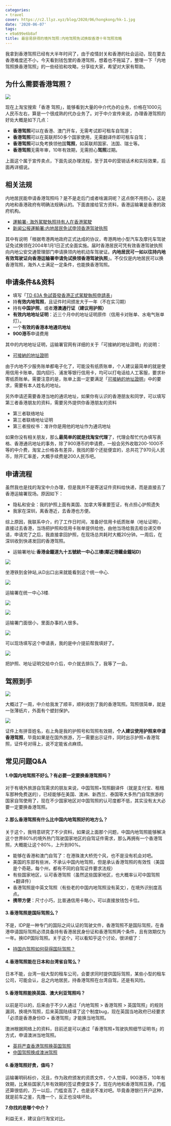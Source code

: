 ```yaml
---
categories:
- travel
cover: https://c2.llyz.xyz/blog/2020/06/hongkong/hk-1.jpg
date: '2020-06-07'
tags:
- e9a699e6b8af
title: 最容易获得的境外驾照:内地驾照免试换取香港十年驾照攻略
---
```


我拿到香港驾照已经有大半年时间了，由于疫情封关和香港的社会运动，现在要去香港难度还不小，今天看到钱包里的香港驾照，想着也不拖延了，整理一下「内地驾照换香港驾照」的一些经验和攻略，分享给大家，希望对大家有帮助。

## 为什么需要香港驾照？

![](https://c2.llyz.xyz/blog/2020/06/hongkong/hk-1.jpg)

现在上淘宝搜索「香港 驾照」，能够看到大量的中介代办的业务，价格在1000元人民币左右，算是一个很成熟的代办业务了。对于中介宣传来说，办理香港驾照的好处大概是如下几点：

- **香港驾照**可以在香港、澳门开车，无需考试即可租车自驾游；
- **香港驾照**可以在英联邦50多个国家使用，无需翻译件即可租车自驾；
- **香港驾照**可以免考换领他国**驾照**，如英联邦国家、法国、瑞士等。
- **香港驾照**无需年审，10年有效期，无需担心**驾照**过期。

上面这个属于宣传卖点，下面先说办理流程，至于其中的营销话术和实际效果，后面再详细说。

## 相关法规

内地居民能申请香港驾照吗？是不是走后门或者啥漏洞呢？这点倒不用担心，这是内地和香港政府有明确法规确认的。下面直接给官方资料，香港运输署是香港的政府机构。

- [運輸署- 海外駕駛執照持有人在香港駕駛](https://www.td.gov.hk/tc/public_services/licences_and_permits/driving_licences/how_to_apply_for_a_driving_licence/driving_in_hong_kong_for_overseas_driving_licence_/index.html)
- [新闻公报運輸署:内地居民免试申领香港驾驶执照](https://www.td.gov.hk/sc/publications_and_press_releases/press_releases/transport_department/index_id_161.html)

其中有说明「根据粤港两地政府正式达成的协议，粤港两地小型汽车及摩托车驾驶证免试换领在2004年1月1日正式全面实施。届时香港居民可凭有效香港驾驶执照向内地公安交通管理部门申请换领内地机动车驾驶证。**内地居民可一如以往持内地有效驾驶证向香港运输署申请免试换领香港驾驶执照**」。不仅仅是内地居民可以换香港驾照，海外人士满足一定条件，也能换香港驾照。

## 申请条件&&资料

- 填写「[TD 63A 免試簽發香港正式駕駛執照申請表](https://www.td.gov.hk/filemanager/common/td63a(2017.11)_e-fillable_chi.pdf)」
- 持**有效内地驾照**，且证件时间颁发大于一年（不在实习期）
- 持有**中国护照**，或者**港澳通行证（建议用护照）**
- **有效内地地址证明**：近三个月中的地址证明原件（信用卡对账单、水电气账单灯）。
- 一个**有效的香港本地通讯地址**
- **900港币**申请费用

其中的内地地址证明，运输署官网有详细的关于「可接納的地址證明」的说明：

- [可接納的地址證明](https://www.td.gov.hk/tc/public_services/licences_and_permits/proof_of_address/index.html#apoa)

由于内地不少服务账单都电子化了，可能没有纸质账单，个人建议最简单的就是使用信用卡账单。国内招行、浦发等银行信用卡，均可以打电话给人工客服，要求补寄纸质账单。需要注意的是，账单上面一定要满足「[可接納的地址證明](https://www.td.gov.hk/tc/public_services/licences_and_permits/proof_of_address/index.html#apoa)」中的要求，需要有本人姓名的地址。

另外申请还需要香港当地的通讯地址，如果你有认识的香港朋友和同学，可以填写第三者香港朋友的资料，需要另外提供你香港朋友的资料

- 第三者联络地址
- 第三者联络地址证明
- 第三者授权书：准许你是用他的地址作为通讯地址

如果你没有相关朋友，那么**最简单的就是找淘宝代理**了，代理会帮忙代办填写表格、香港通讯地址的事务，除了900港币的申请费，一般会另外收取200-1000不等的中介费，淘宝上价格各有差异，我找的那个还挺便宜的，总共花了970元人民币，除开汇率差，大概手续费是200人民币吧。

## 申请流程

虽然我也是找的淘宝中介办理，但是我并不是寄送证件资料给快递，而是直接去了香港运输署现场。原因如下：

- 隐私和安全：我的护照上面有美国、加拿大等重要签证，有点担心护照遗失
- 我家在深圳，离香港近，去香港也方便。

综上原因，我联系中介，约了工作日时间，准备好信用卡纸质账单（地址证明），直接过去香港，当场把护照和信用卡账单提供给他，由他当场给我去柜台递交申请，申请完了之后，我直接拿回护照，在现场总共耗时大概20分钟。一周后，在深圳收到快递发回的香港驾照。

- 运输署地址:**香港金鐘道九十五號統一中心三樓(鄰近港鐵金鐘站D)**

![](https://c2.llyz.xyz/blog/2020/06/hongkong/l-12.JPG)

坐港铁到金钟站,从D出口出来就能看到这个统一中心.

![](https://c2.llyz.xyz/blog/2020/06/hongkong/l-3.JPG)

运输署在统一中心3楼.

![](https://c2.llyz.xyz/blog/2020/06/hongkong/l-4.JPG)

![](https://c2.llyz.xyz/blog/2020/06/hongkong/l-5.JPG)

运输署门面很小，里面办事的人很多。

![](https://c2.llyz.xyz/blog/2020/06/hongkong/l-10.JPG)

可以现场填写这个申请表，我的是中介提前帮我填好了。

![](https://c2.llyz.xyz/blog/2020/06/hongkong/l-7.JPG)

把护照、地址证明交给中介后，中介就去排队了，我等了一会。

## 驾照到手

![](https://c2.llyz.xyz/blog/2020/06/hongkong/license.jpg)

大概过了一周，中介给我发了顺丰，顺利收到了我的香港驾照。驾照很简单，就是一张薄纸片，外面有个塑封保护。

![](https://c2.llyz.xyz/blog/2020/06/hongkong/license2.jpg)

证件上有拼音姓名，右上角是我的护照号和驾照有效期，**个人建议使用护照来申请香港驾照**，毕竟如果是在国外旅游，万一需要出示证件，同时出示护照+香港驾照，证件号对得上，说不定能省点麻烦。

## 常见问题Q&A

#### 1.中国内地驾照不好么？有必要一定要换香港驾照吗？

对于有境外旅游自驾需求的朋友来说，中国驾照+驾照翻译件（就是支付宝、租租车那种免费送的），已经能够在美国、澳洲、新西兰、泰国等大多热门自驾旅游的国家自驾使用了，现在不少国家地区对中国驾照的认可度都不低，其实没有太大必要一定要换香港驾照。

#### 2.那么香港驾照有什么比中国内地驾照好的地方么？

关于这个，我特意研究了不少资料，如果说上面那个问题，中国内地驾照能够解决这个世界80%的境外热门驾驶国家地区的自驾证件需求，那么再拥有一个香港驾照，大概能让这个80%，上升到90%。

- 能够在香港和澳门自驾了：在港珠澳大桥兜个风，也不是没有机会对吧。
- 美国的东部有些洲，不承认中国内地驾照，但是承认香港驾照的有效性（美国是个奇葩，每个州，都有不同的自驾证件要求法规）
- 有些国家地区，认可香港驾照（虽然这些国家地区，也大概率认可中国驾照+翻译件）
- 香港驾照是中英文驾照（有些老的中国内地驾照没有英文），在境外识别度高点。
- **携带方便**：尺寸小巧，比普通信用卡略小，可以直接放钱包卡位。

#### 3.香港驾照是国际驾照么？

不是，IDP是一种专门的国际之间认证的驾驶文件，香港驾照不是国际驾照，在香港申请国际驾照必须具备持有香港居民身份证和香港驾照两个条件，且有效期仅为一年。换IDP国际驾照。关于这个，可以看知乎这个讨论，很详细了：

- [持国内驾照如何获得国际驾照？](https://www.zhihu.com/question/29740601)

#### 4.香港驾照能在日本和台湾省自驾么？

日本不能，台湾一般大型的租车公司，会要求同时提供国际驾照，某些小型的租车公司，可能会认，总之内地居民，持香港驾照在台湾自驾，还是有风险。

#### 5.香港驾照能换英国、澳大利亚驾照吗？

以前是可以的，后来由于不少人通过「内地驾照 > 香港驾照 > 英国驾照」的规则漏洞，换境外驾照，后来英国陆续填了这个制度bug，现在英国当地政府已经要求「必须是香港身份ID + 香港驾照」才能换当地驾照。

澳洲根据网络上的资料，目前还是可以通过「香港驾照+驾驶执照细节证明书」的方式，申请澳洲当地驾照。

- [英将严查香港驾照换英国驾照](https://www.bbc.com/ukchina/simp/uk_life/2012/02/120213_life_driving_licence)
- [中国驾照换成澳洲驾照](https://zhuanlan.zhihu.com/p/36204290)

#### 6.香港驾照好贵，值吗？

运输署明码标价，况且，作为政府颁发的资质文件，个人觉得，900港币，10年有效期，比某些国家几年有效期的签证费便宜多了，现在内地和香港驾照互换，门槛还算很低的，万一以后，门槛变高了，也是说不准对吧。毕竟香港银行开户这种，就是前车之鉴，先撸一个，反正也没啥坏处。

**7.你找的是哪个中介？**

利益无关，建议自行淘宝对比。
